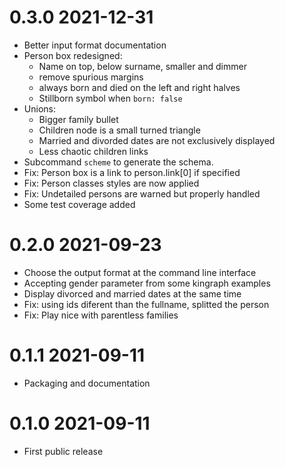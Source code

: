 # 0.3.0 2021-12-31

- Better input format documentation
- Person box redesigned:
  - Name on top, below surname, smaller and dimmer
  - remove spurious margins
  - always born and died on the left and right halves
  - Stillborn symbol when `born: false`
- Unions:
  - Bigger family bullet
  - Children node is a small turned triangle
  - Married and divorded dates are not exclusively displayed
  - Less chaotic children links
- Subcommand `scheme` to generate the schema.
- Fix: Person box is a link to person.link[0] if specified
- Fix: Person classes styles are now applied
- Fix: Undetailed persons are warned but properly handled
- Some test coverage added

# 0.2.0 2021-09-23

- Choose the output format at the command line interface
- Accepting gender parameter from some kingraph examples
- Display divorced and married dates at the same time
- Fix: using ids diferent than the fullname, splitted the person
- Fix: Play nice with parentless families

# 0.1.1 2021-09-11

- Packaging and documentation

# 0.1.0 2021-09-11 

- First public release


